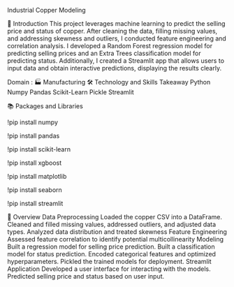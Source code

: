 Industrial Copper Modeling



📘 Introduction
This project leverages machine learning to predict the selling price and status of copper. After cleaning the data, filling missing values, and addressing skewness and outliers, I conducted feature engineering and correlation analysis. I developed a Random Forest regression model for predicting selling prices and an Extra Trees classification model for predicting status. Additionally, I created a Streamlit app that allows users to input data and obtain interactive predictions, displaying the results clearly.



Domain : 🏭 Manufacturing
🛠 Technology and Skills Takeaway
Python
Numpy
Pandas
Scikit-Learn
Pickle
Streamlit



📚 Packages and Libraries

!pip install numpy

!pip install pandas

!pip install scikit-learn

!pip install xgboost

!pip install matplotlib

!pip install seaborn

!pip install streamlit




📘 Overview
Data Preprocessing
Loaded the copper CSV into a DataFrame.
Cleaned and filled missing values, addressed outliers, and adjusted data types.
Analyzed data distribution and treated skewness
Feature Engineering
Assessed feature correlation to identify potential multicollinearity
Modeling
Built a regression model for selling price prediction.
Built a classification model for status prediction.
Encoded categorical features and optimized hyperparameters.
Pickled the trained models for deployment.
Streamlit Application
Developed a user interface for interacting with the models.
Predicted selling price and status based on user input.
